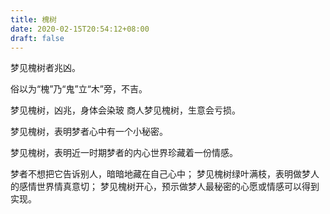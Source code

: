 ```yaml
---
title: 槐树
date: 2020-02-15T20:54:12+08:00
draft: false
---
```


梦见槐树者兆凶。

俗以为“槐”乃“鬼”立“木”旁，不吉。


梦见槐树，凶兆，身体会染玻
商人梦见槐树，生意会亏损。


梦见槐树，表明梦者心中有一个小秘密。


梦见槐树，表明近一时期梦者的内心世界珍藏着一份情感。

梦者不想把它告诉别人，暗暗地藏在自己心中；
梦见槐树绿叶满枝，表明做梦人的感情世界情真意切；
梦见槐树开心，预示做梦人最秘密的心愿或情感可以得到实现。

